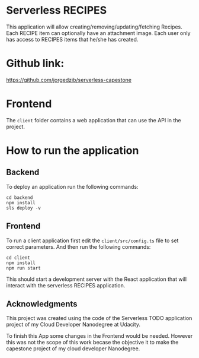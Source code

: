 # Serverless RECIPES

This application will allow creating/removing/updating/fetching Recipes. Each RECIPE item can optionally have an attachment image. Each user only has access to RECIPES items that he/she has created.

# Github link:

https://github.com/jorgedzib/serverless-capestone

# Frontend

The `client` folder contains a web application that can use the API in the project.

# How to run the application

## Backend

To deploy an application run the following commands:

```
cd backend
npm install
sls deploy -v
```

## Frontend

To run a client application first edit the `client/src/config.ts` file to set correct parameters. And then run the following commands:

```
cd client
npm install
npm run start
```

This should start a development server with the React application that will interact with the serverless RECIPES application.

## Acknowledgments

This project was created using the code of the Serverless TODO application project of my Cloud Developer Nanodegree at Udacity.

To finish this App some changes in the Frontend would be needed. However this was not the scope of this work becase the objective it to make the capestone project of my cloud developer Nanodegree.